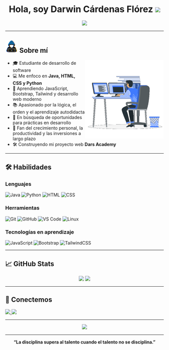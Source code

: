 <h1 align="center"><b>Hola, soy Darwin Cárdenas Flórez</b> <img src="https://media.giphy.com/media/hvRJCLFzcasrR4ia7z/giphy.gif" width="35"></h1>

<p align="center">
  <a href="https://github.com/DenverCoder1/readme-typing-svg">
    <img src="https://readme-typing-svg.herokuapp.com?font=Fira+Code&pause=1000&color=36BCF7&center=true&vCenter=true&width=600&lines=Desarrollador+de+Software+en+formación;Apasionado+por+la+programación+Java+y+Web;Amante+del+aprendizaje+constante+y+la+disciplina;Construyendo+mi+futuro+línea+por+línea">
  </a>
</p>

---

## <img src="https://github.com/0xAbdulKhalid/0xAbdulKhalid/raw/main/assets/mdImages/about_me.gif" width="40px"> Sobre mí

<picture> <img align="right" src="https://github.com/0xAbdulKhalid/0xAbdulKhalid/raw/main/assets/mdImages/Right_Side.gif" width="250px"> </picture>

- 🎓 Estudiante de desarrollo de software
- 💻 Me enfoco en **Java, HTML, CSS y Python**
- 🚀 Aprendiendo JavaScript, Bootstrap, Tailwind y desarrollo web moderno
- 📚 Apasionado por la lógica, el orden y el aprendizaje autodidacta
- 💼 En búsqueda de oportunidades para prácticas en desarrollo
- 🧠 Fan del crecimiento personal, la productividad y las inversiones a largo plazo
- 🛠️ Construyendo mi proyecto web **Dars Academy**

---

## 🛠️ Habilidades

### Lenguajes

![Java](https://img.shields.io/badge/Java-%23ED8B00.svg?style=for-the-badge&logo=java&logoColor=white)
![Python](https://img.shields.io/badge/Python-%2314354C.svg?style=for-the-badge&logo=python&logoColor=white)
![HTML](https://img.shields.io/badge/HTML5-%23E34F26.svg?style=for-the-badge&logo=html5&logoColor=white)
![CSS](https://img.shields.io/badge/CSS3-%231572B6.svg?style=for-the-badge&logo=css3&logoColor=white)

### Herramientas

![Git](https://img.shields.io/badge/Git-%23F05033.svg?style=for-the-badge&logo=git&logoColor=white)
![GitHub](https://img.shields.io/badge/GitHub-%23121011.svg?style=for-the-badge&logo=github&logoColor=white)
![VS Code](https://img.shields.io/badge/VS%20Code-0078d7.svg?style=for-the-badge&logo=visual-studio-code&logoColor=white)
![Linux](https://img.shields.io/badge/Linux-FCC624?style=for-the-badge&logo=linux&logoColor=black)

### Tecnologías en aprendizaje

![JavaScript](https://img.shields.io/badge/JavaScript-%23F7DF1E.svg?style=for-the-badge&logo=javascript&logoColor=black)
![Bootstrap](https://img.shields.io/badge/Bootstrap-%23563D7C.svg?style=for-the-badge&logo=bootstrap&logoColor=white)
![TailwindCSS](https://img.shields.io/badge/TailwindCSS-%2306B6D4.svg?style=for-the-badge&logo=tailwind-css&logoColor=white)

---

## 📈 GitHub Stats

<div align="center">
  <img src="https://github-readme-stats.vercel.app/api?username=DarwinCF-dev&show_icons=true&theme=radical" width="450" />
  <img src="https://github-readme-stats.vercel.app/api/top-langs/?username=DarwinCF-dev&layout=compact&theme=radical" width="375" />
</div>

---

## 🤝 Conectemos

<div align="left">
  <a href="https://www.linkedin.com/in/darwin-c%C3%A1rdenas-8a921a374/" target="_blank">
    <img src="https://img.shields.io/badge/LinkedIn-DarwinCF-blue?style=for-the-badge&logo=linkedin&logoColor=white" />
  </a>
  <a href="mailto:darwinflorezcardenas@gmail.com" target="_blank">
<img src="https://img.shields.io/badge/Gmail-Enviar%20Email-red?style=for-the-badge&logo=gmail&logoColor=white" />
  </a>
</div>

---

<div align="center">
<img src="https://img.shields.io/badge/Gmail-Enviar%20Email-red?style=for-the-badge&logo=gmail&logoColor=white" />
</div>

---

<div align="center">
  <b>“La disciplina supera al talento cuando el talento no se disciplina.”</b>
</div>
